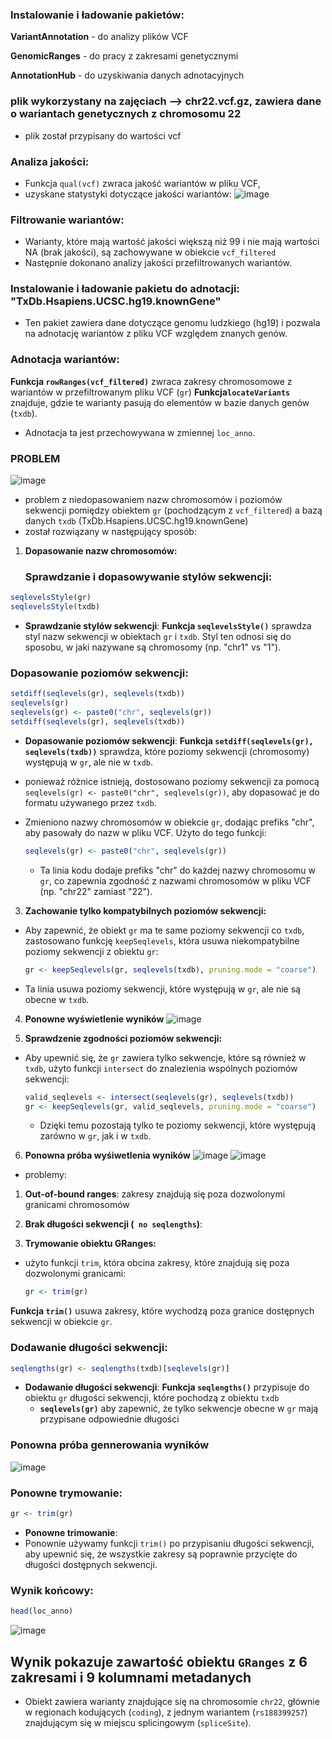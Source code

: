 

### Instalowanie i ładowanie pakietów:
**VariantAnnotation** - do analizy plików VCF

**GenomicRanges** - do pracy z zakresami genetycznymi

**AnnotationHub** - do uzyskiwania danych adnotacyjnych


### plik wykorzystany na zajęciach --> chr22.vcf.gz, zawiera dane o wariantach genetycznych z chromosomu 22
- plik został przypisany do wartości vcf


### Analiza jakości:
- Funkcja `qual(vcf)` zwraca jakość wariantów w pliku VCF, 
- uzyskane statystyki dotyczące jakości wariantów:
  ![image](https://github.com/user-attachments/assets/bc26cb41-391e-401b-aad7-0a21d52a2caa)


### Filtrowanie wariantów:
- Warianty, które mają wartość jakości większą niż 99 i nie mają wartości NA (brak jakości), są zachowywane w obiekcie `vcf_filtered`
- Następnie dokonano analizy jakości przefiltrowanych wariantów.

### Instalowanie i ładowanie pakietu do adnotacji: "TxDb.Hsapiens.UCSC.hg19.knownGene"
- Ten pakiet zawiera dane dotyczące genomu ludzkiego (hg19) i pozwala na adnotację wariantów z pliku VCF względem znanych genów.

### Adnotacja wariantów:
 **Funkcja `rowRanges(vcf_filtered)`** zwraca zakresy chromosomowe z wariantów w przefiltrowanym pliku VCF (`gr`) 
 **Funkcja`locateVariants`** znajduje, gdzie te warianty pasują do elementów w bazie danych genów (`txdb`). 
 - Adnotacja ta jest przechowywana w zmiennej `loc_anno`.

### PROBLEM 
![image](https://github.com/user-attachments/assets/1e09b301-cf96-494d-aed4-910648ca4ee7)

- problem z niedopasowaniem nazw chromosomów i poziomów sekwencji pomiędzy obiektem `gr` (pochodzącym z `vcf_filtered`) a bazą danych `txdb` (TxDb.Hsapiens.UCSC.hg19.knownGene)
- został rozwiązany w następujący sposób:

1. **Dopasowanie nazw chromosomów:**
   ### Sprawdzanie i dopasowywanie stylów sekwencji:
```r
seqlevelsStyle(gr)
seqlevelsStyle(txdb)
```
- **Sprawdzanie stylów sekwencji**:
**Funkcja `seqlevelsStyle()`** sprawdza styl nazw sekwencji w obiektach `gr` i `txdb`. Styl ten odnosi się do sposobu, w jaki nazywane są chromosomy (np. "chr1" vs "1").

### Dopasowanie poziomów sekwencji:
```r
setdiff(seqlevels(gr), seqlevels(txdb))
seqlevels(gr)
seqlevels(gr) <- paste0("chr", seqlevels(gr))
setdiff(seqlevels(gr), seqlevels(txdb))
```
- **Dopasowanie poziomów sekwencji**:
**Funkcja `setdiff(seqlevels(gr), seqlevels(txdb))`** sprawdza, które poziomy sekwencji (chromosomy) występują w `gr`, ale nie w `txdb`.
- ponieważ różnice istnieją, dostosowano poziomy sekwencji za pomocą `seqlevels(gr) <- paste0("chr", seqlevels(gr))`, aby dopasować je do formatu używanego przez `txdb`.
- Zmieniono nazwy chromosomów w obiekcie `gr`, dodając prefiks "chr", aby pasowały do nazw w pliku VCF. Użyto do tego funkcji:

   ```r
   seqlevels(gr) <- paste0("chr", seqlevels(gr))
   ```
   - Ta linia kodu dodaje prefiks "chr" do każdej nazwy chromosomu w `gr`, co zapewnia zgodność z nazwami chromosomów w pliku VCF (np. "chr22" zamiast "22").

3. **Zachowanie tylko kompatybilnych poziomów sekwencji:**
- Aby zapewnić, że obiekt `gr` ma te same poziomy sekwencji co `txdb`, zastosowano funkcję `keepSeqlevels`, która usuwa niekompatybilne poziomy sekwencji z obiektu `gr`:

   ```r
   gr <- keepSeqlevels(gr, seqlevels(txdb), pruning.mode = "coarse")
   ```
- Ta linia usuwa poziomy sekwencji, które występują w `gr`, ale nie są obecne w `txdb`.

4. **Ponowne wyświetlenie wyników**
  ![image](https://github.com/user-attachments/assets/50a8848f-2073-48c4-b837-ae766012425f)


5. **Sprawdzenie zgodności poziomów sekwencji:**
- Aby upewnić się, że `gr` zawiera tylko sekwencje, które są również w `txdb`, użyto funkcji `intersect` do znalezienia wspólnych poziomów sekwencji:

   ```r
   valid_seqlevels <- intersect(seqlevels(gr), seqlevels(txdb))
   gr <- keepSeqlevels(gr, valid_seqlevels, pruning.mode = "coarse")
   ```

  - Dzięki temu pozostają tylko te poziomy sekwencji, które występują zarówno w `gr`, jak i w `txdb`.
6. **Ponowna próba wyśiwetlenia wyników**
    ![image](https://github.com/user-attachments/assets/c330cfd0-af13-462f-8c31-ee634e364b5b)
    ![image](https://github.com/user-attachments/assets/59564d58-2115-4619-9b2f-844c14408fa7)
- problemy:
1. **Out-of-bound ranges**: zakresy znajdują się poza dozwolonymi granicami chromosomów

2. **Brak długości sekwencji (` no seqlengths`)**:


7. **Trymowanie obiektu GRanges:**
- użyto funkcji `trim`, która obcina zakresy, które znajdują się poza dozwolonymi granicami:

   ```r
   gr <- trim(gr)
   ```
**Funkcja `trim()`** usuwa zakresy, które wychodzą poza granice dostępnych sekwencji w obiekcie `gr`.

### Dodawanie długości sekwencji:
```r
seqlengths(gr) <- seqlengths(txdb)[seqlevels(gr)]
```
- **Dodawanie długości sekwencji**:
  **Funkcja `seqlengths()`** przypisuje do obiektu `gr` długości sekwencji, które pochodzą z obiektu `txdb`
  - **`seqlevels(gr)`** aby zapewnić, że tylko sekwencje obecne w `gr` mają przypisane odpowiednie długości
 
### Ponowna próba gennerowania wyników
![image](https://github.com/user-attachments/assets/3041a344-8300-4ce2-9749-bf2bfdad9cdb)


### Ponowne trymowanie:
```r
gr <- trim(gr)
```
- **Ponowne trimowanie**:
- Ponownie używamy funkcji `trim()` po przypisaniu długości sekwencji, aby upewnić się, że wszystkie zakresy są poprawnie przycięte do długości dostępnych sekwencji.

### Wynik końcowy:
```r
head(loc_anno)
```
![image](https://github.com/user-attachments/assets/d5baa1f5-5a85-4da3-ac62-0ac816a4055c)

## **Wynik pokazuje zawartość obiektu `GRanges` z 6 zakresami i 9 kolumnami metadanych**

- Obiekt zawiera warianty znajdujące się na chromosomie `chr22`, głównie w regionach kodujących (`coding`), z jednym wariantem (`rs188399257`) znajdującym się w miejscu splicingowym (`spliceSite`).



